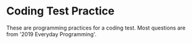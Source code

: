 Coding Test Practice
====================

These are programming practices for a coding test.
Most questions are from '2019 Everyday Programming'.